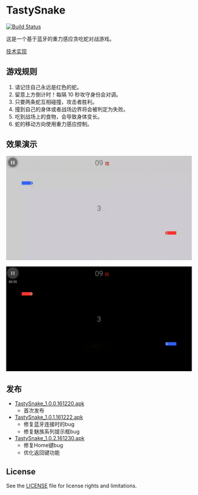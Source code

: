 # TastySnake

[![Build Status](https://travis-ci.org/stevennL/TastySnake.svg?branch=master)](https://travis-ci.org/stevennL/TastySnake)

这是一个基于蓝牙的重力感应贪吃蛇对战游戏。

[技术实现](./doc/implementation.md)

## 游戏规则

1. 请记住自己永远是红色的蛇。
2. 留意上方倒计时！每隔 10 秒攻守身份会对调。
3. 只要两条蛇互相碰撞，攻击者胜利。
4. 撞到自己的身体或者战场边界将会被判定为失败。
5. 吃到战场上的食物，会导致身体变长。
6. 蛇的移动方向使用重力感应控制。

## 效果演示

![](./doc/img/demo_light.gif)

![](./doc/img/demo_dark.gif)

## 发布

* [TastySnake_1.0.0.161220.apk](./apk/TastySnake_1.0.0.161220.apk)
    * 首次发布
* [TastySnake_1.0.1.161222.apk](./apk/TastySnake_1.0.1.161222.apk)
    * 修复蓝牙连接时的bug
    * 修复魅族系列提示框bug
* [TastySnake_1.0.2.161230.apk](./apk/TastySnake_1.0.2.161230.apk)
    * 修复Home键bug
    * 优化返回键功能

## License

See the [LICENSE](./LICENSE) file for license rights and limitations.